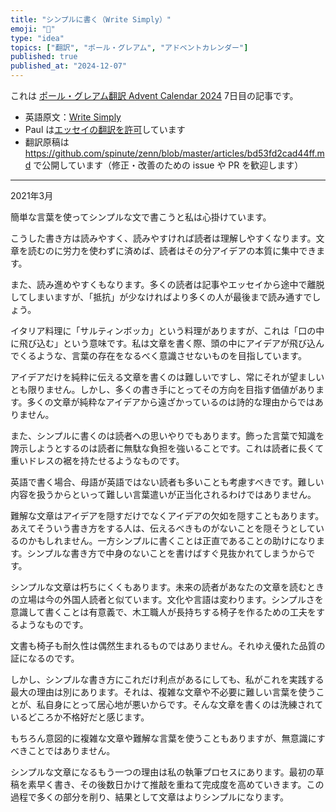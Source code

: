 ```yaml
---
title: "シンプルに書く（Write Simply）"
emoji: "📖"
type: "idea"
topics: ["翻訳", "ポール・グレアム", "アドベントカレンダー"]
published: true
published_at: "2024-12-07"
---
```


これは [ポール・グレアム翻訳 Advent Calendar 2024](https://adventar.org/calendars/10831) 7日目の記事です。

- 英語原文：[Write Simply](https://paulgraham.com/simply.html)
- Paul は[エッセイの翻訳を許可](https://paulgraham.com/gfaq.html)しています
- 翻訳原稿は https://github.com/spinute/zenn/blob/master/articles/bd53fd2cad44ff.md で公開しています（修正・改善のための issue や PR を歓迎します）

---

2021年3月

簡単な言葉を使ってシンプルな文で書こうと私は心掛けています。

こうした書き方は読みやすく、読みやすければ読者は理解しやすくなります。文章を読むのに労力を使わずに済めば、読者はその分アイデアの本質に集中できます。

また、読み進めやすくもなります。多くの読者は記事やエッセイから途中で離脱してしまいますが、「抵抗」が少なければより多くの人が最後まで読み通すでしょう。

イタリア料理に「サルティンボッカ」という料理がありますが、これは「口の中に飛び込む」という意味です。私は文章を書く際、頭の中にアイデアが飛び込んでくるような、言葉の存在をなるべく意識させないものを目指しています。

アイデアだけを純粋に伝える文章を書くのは難しいですし、常にそれが望ましいとも限りません。しかし、多くの書き手にとってその方向を目指す価値があります。多くの文章が純粋なアイデアから遠ざかっているのは詩的な理由からではありません。

また、シンプルに書くのは読者への思いやりでもあります。飾った言葉で知識を誇示しようとするのは読者に無駄な負担を強いることです。これは読者に長くて重いドレスの裾を持たせるようなものです。

英語で書く場合、母語が英語ではない読者も多いことも考慮すべきです。難しい内容を扱うからといって難しい言葉遣いが正当化されるわけではありません。

難解な文章はアイデアを隠すだけでなくアイデアの欠如を隠すこともあります。あえてそういう書き方をする人は、伝えるべきものがないことを隠そうとしているのかもしれません。一方シンプルに書くことは正直であることの助けになります。シンプルな書き方で中身のないことを書けばすぐ見抜かれてしまうからです。

シンプルな文章は朽ちにくくもあります。未来の読者があなたの文章を読むときの立場は今の外国人読者と似ています。文化や言語は変わります。シンプルさを意識して書くことは有意義で、木工職人が長持ちする椅子を作るための工夫をするようなものです。

文書も椅子も耐久性は偶然生まれるものではありません。それゆえ優れた品質の証になるのです。

しかし、シンプルな書き方にこれだけ利点があるにしても、私がこれを実践する最大の理由は別にあります。それは、複雑な文章や不必要に難しい言葉を使うことが、私自身にとって居心地が悪いからです。そんな文章を書くのは洗練されているどころか不格好だと感じます。

もちろん意図的に複雑な文章や難解な言葉を使うこともありますが、無意識にすべきことではありません。

シンプルな文章になるもう一つの理由は私の執筆プロセスにあります。最初の草稿を素早く書き、その後数日かけて推敲を重ねて完成度を高めていきます。この過程で多くの部分を削り、結果として文章はよりシンプルになります。
